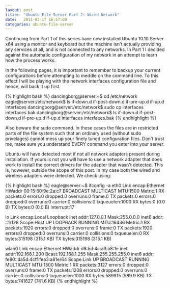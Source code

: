 ```yaml
---
layout: post
title:  "Ubuntu File Server Part 2: Wired Network"
date:   2011-03-17 16:57:00
categories: ubuntu-file-server
---
```


Continuing from Part 1 of this series have now installed Ubuntu 10.10 Server x64 using a monitor and keyboard but the machine isn't actually providing any services at all, and is not connected to any networks. In Part 1 I decided against the automatic configuration of my network in an attempt to learn how the process works.

In the following pages, it is important to remember to backup your current configurations before attempting to meddle on the command line. To this effect I will be playing with the network interfaces configuration file and hence, will back it up first.


{% highlight bash %}
dancingborg@server:~$ cd /etc/network
eagle@server:/etc/network$ ls
if-down.d  if-post-down.d  if-pre-up.d  if-up.d  interfaces
dancingborg@server:/etc/network$ sudo cp interfaces interfaces.bak
dancingborg@server:/etc/network$ ls
if-down.d  if-post-down.d  if-pre-up.d  if-up.d  interfaces  interfaces.bak
{% endhighlight %}

Also beware the sudo command. In these cases the files are in restricted parts of the file system such that an ordinary used (without sudo privelages) cannot mess up your finely tuned configuration files. Don't trust me, make sure you understand EVERY command you enter into your server.

Ubuntu will have detected most if not all network adapters present during installation. If yours is not you will have to use a network adapter that does work to install the correct drivers for the adapter that wasn't detected. This is, however, outside the scope of this post. In my case both the wired and wireless adapters were detected. We check using:

{% highlight bash %}
eagle@server:~$ ifconfig -a
eth0      Link encap:Ethernet  HWaddr 00:15:60:9e:2a:c7
          BROADCAST MULTICAST  MTU:1500  Metric:1
          RX packets:0 errors:0 dropped:0 overruns:0 frame:0
          TX packets:0 errors:0 dropped:0 overruns:0 carrier:0
          collisions:0 txqueuelen:1000
          RX bytes:0 (0.0 B)  TX bytes:0 (0.0 B)
          Interrupt:17

lo        Link encap:Local Loopback
          inet addr:127.0.0.1  Mask:255.0.0.0
          inet6 addr: ::1/128 Scope:Host
          UP LOOPBACK RUNNING  MTU:16436  Metric:1
          RX packets:1920 errors:0 dropped:0 overruns:0 frame:0
          TX packets:1920 errors:0 dropped:0 overruns:0 carrier:0
          collisions:0 txqueuelen:0
          RX bytes:315198 (315.1 KB)  TX bytes:315198 (315.1 KB)

wlan0     Link encap:Ethernet  HWaddr d8:5d:4c:a3:a8:1e
          inet addr:192.168.1.200  Bcast:192.168.1.255  Mask:255.255.255.0
          inet6 addr: fe80::da5d:4cff:fea3:a81e/64 Scope:Link
          UP BROADCAST RUNNING MULTICAST  MTU:1500  Metric:1
          RX packets:3127 errors:0 dropped:0 overruns:0 frame:0
          TX packets:1208 errors:0 dropped:0 overruns:0 carrier:0
          collisions:0 txqueuelen:1000
          RX bytes:589915 (589.9 KB)  TX bytes:741627 (741.6 KB)
{% endhighlight %}
